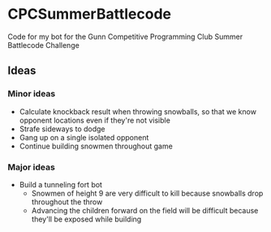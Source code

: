 # CPCSummerBattlecode
Code for my bot for the Gunn Competitive Programming Club Summer Battlecode Challenge


## Ideas
### Minor ideas
* Calculate knockback result when throwing snowballs, so that we know opponent locations even if they're not visible
* Strafe sideways to dodge
* Gang up on a single isolated opponent
* Continue building snowmen throughout game

### Major ideas
* Build a tunneling fort bot
  * Snowmen of height 9 are very difficult to kill because snowballs drop throughout the throw
  * Advancing the children forward on the field will be difficult because they'll be exposed while building
